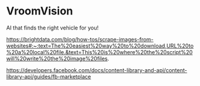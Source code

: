 # VroomVision

AI that finds the right vehicle for you!

https://brightdata.com/blog/how-tos/scrape-images-from-websites#:~:text=The%20easiest%20way%20to%20download,URL%20to%20a%20local%20file.&text=This%20is%20where%20the%20script%20will%20write%20the%20image%20files.

https://developers.facebook.com/docs/content-library-and-api/content-library-api/guides/fb-marketplace
